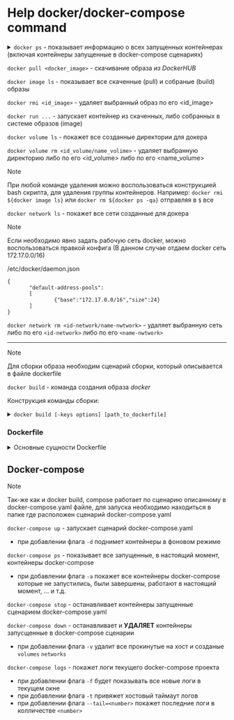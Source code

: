 # Help docker/docker-compose command

<details>
  <summary><code>docker ps</code> - показывает информацию о всех запущенных контейнерах (включая контейнеры запущенные в docker-compose сценариях)</summary>

- при добавлении флага `-a` покажет все контейнеры docker которые не запустились, были завершены, работают в настоящий момент, ... и т.д.
- при добавлении флага `-q` покажет только id контейнеров (полезно для выполнения команды используя конструкции bash как описано ниже)

</details>

`docker pull <docker_image>` - скачивание образа _из DockerHUB_

`docker image ls` - показывает все скаченные (pull) и собраные (build) образы

`docker rmi <id_image>` - удаляет выбранный образ по его <id_image>

`docker run ...` - запускает контейнер из скаченных, либо собранных в системе образов (image)

`docker volume ls` - покажет все созданные директории для докера

`docker volume rm <id_volume/name_volime>` - удаляет выбранную директорию либо по его <id_volume> либо по его <name_volume>

> [!NOTE]
> При любой команде удаления можно воспользоваться конструкцией bash скрипта, для удаления группы контейнеров. Например:
> `docker rmi ${docker image ls}` или `docker rm ${docker ps -qa}` отправляя в `$` все 

`docker network ls` - покажет все сети созданные для докера

> [!NOTE]
> Если необходимо явно задать рабочую сеть docker, можно воспользоваться правкой конфига (В данном случае отдаем docker сеть 172.17.0.0/16)
>
> 
> /etc/docker/daemon.json
> ```
> {
>        "default-address-pools":
>        [
>                {"base":"172.17.0.0/16","size":24}
>        ]
> }
> ```

`docker network rm <id-network/name-nwtwork>` - удаляет выбранную сеть либо по его `<id-network>` либо по его `<name-nwtwork>`

___

> [!NOTE]
>Для сборки образа необходим сценарий сборки, который описывается в файле dockerfile

`docker build` - команда создания образа _docker_

Конструкция команды сборки:

<details>
  <summary><code>docker build [-keys options] [path_to_dockerfile]</code></summary>

- при добавлении флага `-t` - указывает тэг(название) _tag_ собирающегося образа
- при добавлении флага `--force-rm` - удаление промежуточных контейнеров
- при добавлении флага `-m` - установить ограничение памяти
- при добавлении флага `--pull` - всегда пытаться получить последнюю версию родительского образа

</details>

### Dockerfile

<details>
  <summary>Основные сущности Dockerfile</summary>
  
`FROM` - указать базовый образ на основе которого будет собираться новый

`LABEL` - описывает метаданные (важные сведения об образе)

`ENV` - устанавливает постоянные переменные среды в образе

`RUN` - выполняет команду и создает слой образа

`COPY` - копирует данные в контейнер

`ADD` - более функциональная версия _COPY_

`CMD` - команда с аргументами. выполняются сразу после запуска контейнера

`ARG` - задаёт переменные для передачи во время сборки

`WORKDIR` - задать рабочую директорию

`EXPOSE` - открыть порт

`ENTRYPOINT` - команда с аргументами для вызова во время выполнения контейнера

`VOLUME` - создает точку монтирования для работы с постоянным хранилищем

</details>

## Docker-compose

> [!NOTE]
>Так-же как и docker build, compose работает по сценарию описанному в docker-compose.yaml файле, для запуска необходимо находиться в папке где расположен сценарий docker-compose.yaml

`docker-compose up` - запускает сценарий docker-compose.yaml
- при добавлении флага `-d` поднимет контейнеры в фоновом режиме

`docker-compose ps` - показывает все запущенные, в настоящий момент, контейнеры docker-compose
- при добавлении флага `-a` покажет все контейнеры docker-compose которые не запустились, были завершены, работают в настоящий момент, ... и т.д.

`docker-compose stop` - останавливает контейнеры запущенные сценарием docker-compose.yaml

`docker-compose down` - останавливает и **УДАЛЯЕТ** контейнеры запусщенные в docker-compose сценарии
- при добавлении флага `-v` удалит все прокинутые на хост и созданые `volumes` `networks` 

`docker-compose logs` - покажет логи текущего docker-compose проекта
- при добавлении флага `-f` будет показывать все новые логи в текущем окне
- при добавлении флага `-t` привяжет хостовый таймаут логов
- при добавлении флага `--tail=<number>` покажет последние логи в колличестве `<number>`
